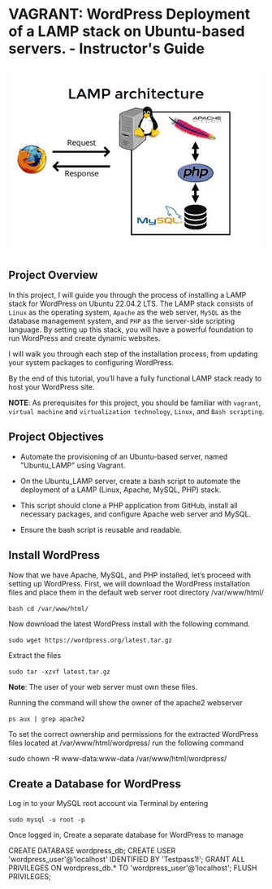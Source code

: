 
# VAGRANT: WordPress Deployment of a LAMP stack on Ubuntu-based servers. - Instructor's Guide

![architecture diagram](./assets/images/image.png)


## Project Overview
In this project, I will guide you through the process of installing a LAMP stack for WordPress on Ubuntu 22.04.2 LTS. The LAMP stack consists of `Linux` as the operating system, `Apache` as the web server, `MySQL` as the database management system, and `PHP` as the server-side scripting language. By setting up this stack, you will have a powerful foundation to run WordPress and create dynamic websites.

I will walk you through each step of the installation process, from updating your system packages to configuring WordPress.

By the end of this tutorial, you’ll have a fully functional LAMP stack ready to host your WordPress site.

**NOTE**: As prerequisites for this project, you should be familiar with `vagrant`, `virtual machine` and `virtualization technology`, `Linux`, and `Bash scripting`.

## Project Objectives
- Automate the provisioning of an Ubuntu-based server, named "Ubuntu_LAMP" using Vagrant.

- On the Ubuntu_LAMP server, create a bash script to automate the deployment of a LAMP (Linux, Apache, MySQL, PHP) stack.

- This script should clone a PHP application from GitHub, install all necessary packages, and configure Apache web server and MySQL.

- Ensure the bash script is reusable and readable.

## Install WordPress
Now that we have Apache, MySQL, and PHP installed, let’s proceed with setting up WordPress. First, we will download the WordPress installation files and place them in the default web server root directory /var/www/html/

``bash
  cd /var/www/html/
``

Now download the latest WordPress install with the following command.

``sudo wget https://wordpress.org/latest.tar.gz``

Extract the files

``sudo tar -xzvf latest.tar.gz``

**Note**: The user of your web server must own these files.

Running the command will show the owner of the apache2 webserver

`ps aux | grep apache2`

To set the correct ownership and permissions for the extracted WordPress files located at /var/www/html/wordpress/ run the following command

sudo chown -R www-data:www-data /var/www/html/wordpress/

## Create a Database for WordPress
Log in to your MySQL root account via Terminal by entering

`sudo mysql -u root -p`

Once logged in, Create a separate database for WordPress to manage

CREATE DATABASE wordpress_db;
CREATE USER 'wordpress_user'@'localhost' IDENTIFIED BY 'Testpass1!';
GRANT ALL PRIVILEGES ON wordpress_db.* TO 'wordpress_user'@'localhost';
FLUSH PRIVILEGES;